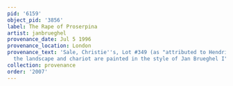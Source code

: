 ```yaml
---
pid: '6159'
object_pid: '3856'
label: The Rape of Proserpina
artist: janbrueghel
provenance_date: Jul 5 1996
provenance_location: London
provenance_text: 'Sale, Christie''s, Lot #349 (as "attributed to Hendrick van Balen,
  the landscape and chariot are painted in the style of Jan Brueghel I")'
collection: provenance
order: '2007'
---
```

